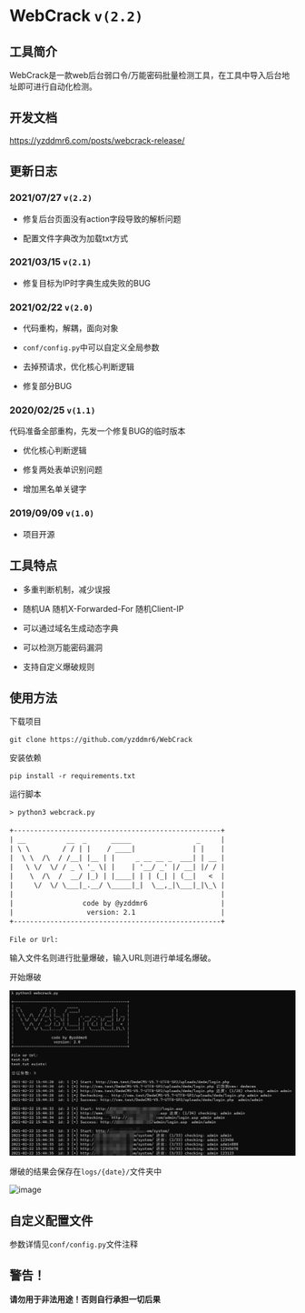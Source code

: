 # WebCrack `v(2.2)`

## 工具简介

WebCrack是一款web后台弱口令/万能密码批量检测工具，在工具中导入后台地址即可进行自动化检测。


## 开发文档

https://yzddmr6.com/posts/webcrack-release/

## 更新日志

### 2021/07/27 `v(2.2)`

* 修复后台页面没有action字段导致的解析问题

* 配置文件字典改为加载txt方式

### 2021/03/15 `v(2.1)`

* 修复目标为IP时字典生成失败的BUG

### 2021/02/22 `v(2.0)`

* 代码重构，解耦，面向对象

* `conf/config.py`中可以自定义全局参数

* 去掉预请求，优化核心判断逻辑

* 修复部分BUG

### 2020/02/25 `v(1.1)`

代码准备全部重构，先发一个修复BUG的临时版本

* 优化核心判断逻辑

* 修复两处表单识别问题

* 增加黑名单关键字

### 2019/09/09 `v(1.0)`

* 项目开源

## 工具特点

* 多重判断机制，减少误报

* 随机UA 随机X-Forwarded-For 随机Client-IP

* 可以通过域名生成动态字典

* 可以检测万能密码漏洞

* 支持自定义爆破规则

## 使用方法

下载项目
```
git clone https://github.com/yzddmr6/WebCrack
```

安装依赖
```
pip install -r requirements.txt
```

运行脚本
```
> python3 webcrack.py

+---------------------------------------------------+
| __          __  _      _____                _     |
| \ \        / / | |    / ____|              | |    |
|  \ \  /\  / /__| |__ | |     _ __ __ _  ___| | __ |
|   \ \/  \/ / _ \ '_ \| |    | '__/ _' |/ __| |/ / |
|    \  /\  /  __/ |_) | |____| | | (_| | (__|   <  |
|     \/  \/ \___|_.__/ \_____|_|  \__,_|\___|_|\_\ |
|                                                   |
|                 code by @yzddmr6                  |
|                  version: 2.1                     |
+---------------------------------------------------+

File or Url:

```

输入文件名则进行批量爆破，输入URL则进行单域名爆破。

开始爆破

![image-20210222154621129](README.assets/image-20210222154621129.png)


爆破的结果会保存在`logs/{date}/`文件夹中

![image](https://user-images.githubusercontent.com/46088090/64511693-6a248e80-d317-11e9-9d0c-6114cb194d37.png)


## 自定义配置文件

参数详情见`conf/config.py`文件注释

## 警告！

**请勿用于非法用途！否则自行承担一切后果**
